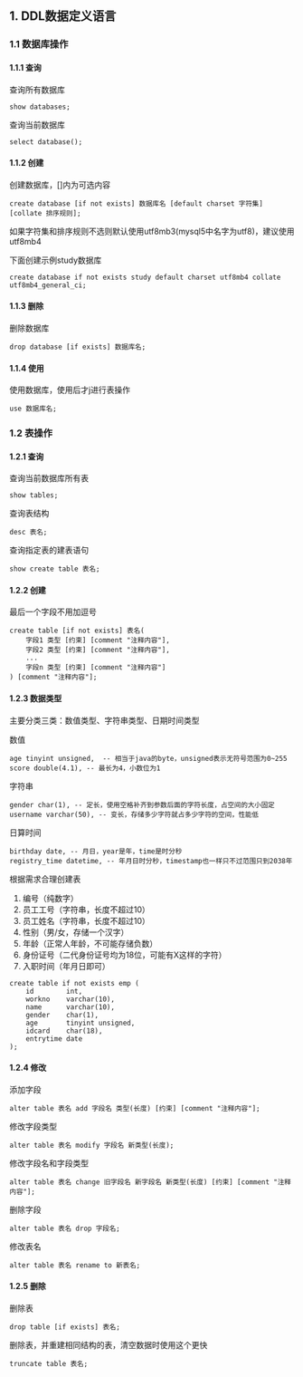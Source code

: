 ## 1. DDL数据定义语言

### 1.1 数据库操作

#### 1.1.1 查询

查询所有数据库

```mysql
show databases;
```

查询当前数据库

```mysql
select database();
```

#### 1.1.2 创建

创建数据库，[]内为可选内容

```mysql
create database [if not exists] 数据库名 [default charset 字符集] [collate 排序规则];
```

如果字符集和排序规则不选则默认使用utf8mb3(mysql5中名字为utf8)，建议使用utf8mb4

下面创建示例study数据库

```mysql
create database if not exists study default charset utf8mb4 collate utf8mb4_general_ci;
```

#### 1.1.3 删除

删除数据库

```mysql
drop database [if exists] 数据库名;
```

#### 1.1.4 使用

使用数据库，使用后才j进行表操作

```mysql
use 数据库名;
```

### 1.2 表操作

#### 1.2.1 查询

查询当前数据库所有表

```mysql
show tables;
```

查询表结构

```mysql
desc 表名;
```

查询指定表的建表语句

```mysql
show create table 表名;
```

#### 1.2.2 创建

最后一个字段不用加逗号

```mysql
create table [if not exists] 表名(
	字段1 类型 [约束] [comment "注释内容"],
	字段2 类型 [约束] [comment "注释内容"],
	...
	字段n 类型 [约束] [comment "注释内容"]
) [comment "注释内容"];
```

#### 1.2.3 数据类型

主要分类三类：数值类型、字符串类型、日期时间类型

数值

```mysql
age tinyint unsigned,  -- 相当于java的byte，unsigned表示无符号范围为0~255
score double(4.1), -- 最长为4，小数位为1
```

字符串

```mysql
gender char(1), -- 定长，使用空格补齐到参数后面的字符长度，占空间的大小固定
username varchar(50), -- 变长，存储多少字符就占多少字符的空间，性能低
```

日算时间

```mysql
birthday date, -- 月日，year是年，time是时分秒
registry_time datetime, -- 年月日时分秒，timestamp也一样只不过范围只到2038年
```

根据需求合理创建表

1. 编号（纯数字）
2. 员工工号（字符串，长度不超过10）
3. 员工姓名（字符串，长度不超过10）
4. 性别（男/女，存储一个汉字）
5. 年龄（正常人年龄，不可能存储负数）
6. 身份证号（二代身份证号均为18位，可能有X这样的字符）
7. 入职时间（年月日即可）

```mysql
create table if not exists emp (
    id        int,
    workno    varchar(10),
    name      varchar(10),
    gender    char(1),
    age       tinyint unsigned,
    idcard    char(18),
    entrytime date
);
```

#### 1.2.4 修改

添加字段

```mysql
alter table 表名 add 字段名 类型(长度) [约束] [comment "注释内容"];
```

修改字段类型

```mysql
alter table 表名 modify 字段名 新类型(长度);
```

修改字段名和字段类型

```mysql
alter table 表名 change 旧字段名 新字段名 新类型(长度) [约束] [comment "注释内容"];
```

删除字段

```mysql
alter table 表名 drop 字段名;
```

修改表名

```mysql
alter table 表名 rename to 新表名;
```

#### 1.2.5 删除

删除表

```mysql
drop table [if exists] 表名;
```

删除表，并重建相同结构的表，清空数据时使用这个更快

```mysql
truncate table 表名;
```

